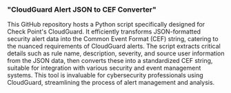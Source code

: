### "CloudGuard Alert JSON to CEF Converter"

This GitHub repository hosts a Python script specifically designed for Check Point's CloudGuard. It efficiently transforms JSON-formatted security alert data into the Common Event Format (CEF) string, catering to the nuanced requirements of CloudGuard alerts. The script extracts critical details such as rule name, description, severity, and source user information from the JSON data, then converts these into a standardized CEF string, suitable for integration with various security and event management systems. This tool is invaluable for cybersecurity professionals using CloudGuard, streamlining the process of alert management and analysis.
